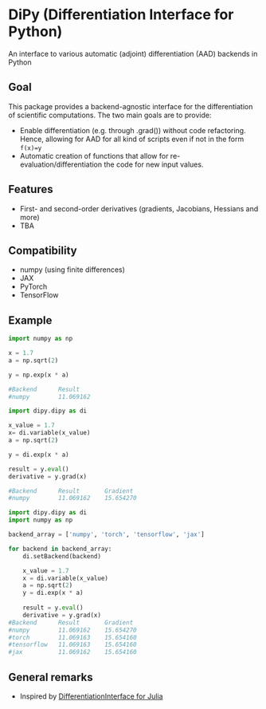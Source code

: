# DiPy (Differentiation Interface for Python)

An interface to various automatic (adjoint) differentiation (AAD) backends in Python

## Goal

This package provides a backend-agnostic interface for the differentiation of scientific computations. The two main goals are to provide:

- Enable differentiation (e.g. through .grad()) without code refactoring. Hence, allowing for AAD for all kind of scripts even if not in the form `f(x)=y`
- Automatic creation of functions that allow for re-evaluation/differentiation the code for new input values.

## Features

- First- and second-order derivatives (gradients, Jacobians, Hessians and more)
- TBA

## Compatibility

- numpy (using finite differences)
- JAX
- PyTorch
- TensorFlow

## Example


```python
import numpy as np

x = 1.7
a = np.sqrt(2)

y = np.exp(x * a)

#Backend      Result       
#numpy        11.069162  
```

```python
import dipy.dipy as di

x_value = 1.7
x= di.variable(x_value)
a = np.sqrt(2)

y = di.exp(x * a)

result = y.eval()
derivative = y.grad(x)

#Backend      Result       Gradient    
#numpy        11.069162    15.654270   
```

```python
import dipy.dipy as di
import numpy as np

backend_array = ['numpy', 'torch', 'tensorflow', 'jax']

for backend in backend_array:
    di.setBackend(backend)

    x_value = 1.7
    x = di.variable(x_value)
    a = np.sqrt(2)
    y = di.exp(x * a)
    
    result = y.eval()
    derivative = y.grad(x)
#Backend      Result       Gradient    
#numpy        11.069162    15.654270   
#torch        11.069163    15.654160   
#tensorflow   11.069163    15.654160   
#jax          11.069162    15.654160     
```

## General remarks

- Inspired by [DifferentiationInterface for Julia](https://github.com/gdalle/DifferentiationInterface.jl?tab=readme-ov-file)